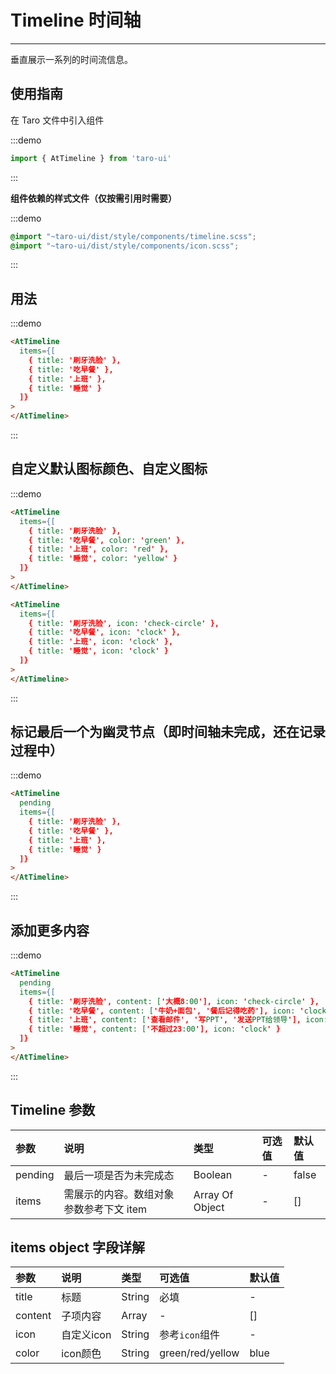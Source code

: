 # Timeline 时间轴

---

垂直展示一系列的时间流信息。

## 使用指南

在 Taro 文件中引入组件

:::demo
```js
import { AtTimeline } from 'taro-ui'
```
:::

**组件依赖的样式文件（仅按需引用时需要）**

:::demo
```scss
@import "~taro-ui/dist/style/components/timeline.scss";
@import "~taro-ui/dist/style/components/icon.scss";
```
:::

## 用法

:::demo
```html
<AtTimeline 
  items={[
    { title: '刷牙洗脸' }, 
    { title: '吃早餐' }, 
    { title: '上班' }, 
    { title: '睡觉' }
  ]}
>
</AtTimeline>
```
:::

## 自定义默认图标颜色、自定义图标

:::demo
```html
<AtTimeline 
  items={[
    { title: '刷牙洗脸' }, 
    { title: '吃早餐', color: 'green' }, 
    { title: '上班', color: 'red' }, 
    { title: '睡觉', color: 'yellow' }
  ]}
>
</AtTimeline>

<AtTimeline 
  items={[
    { title: '刷牙洗脸', icon: 'check-circle' }, 
    { title: '吃早餐', icon: 'clock' }, 
    { title: '上班', icon: 'clock' }, 
    { title: '睡觉', icon: 'clock' }
  ]}
>
</AtTimeline>
```
:::

## 标记最后一个为幽灵节点（即时间轴未完成，还在记录过程中）

:::demo
```html
<AtTimeline 
  pending 
  items={[
    { title: '刷牙洗脸' }, 
    { title: '吃早餐' }, 
    { title: '上班' }, 
    { title: '睡觉' }
  ]}
>
</AtTimeline>
```
:::

## 添加更多内容

:::demo
```html
<AtTimeline 
  pending 
  items={[
    { title: '刷牙洗脸', content: ['大概8:00'], icon: 'check-circle' }, 
    { title: '吃早餐', content: ['牛奶+面包', '餐后记得吃药'], icon: 'clock' }, 
    { title: '上班', content: ['查看邮件', '写PPT', '发送PPT给领导'], icon: 'clock' }, 
    { title: '睡觉', content: ['不超过23:00'], icon: 'clock' }
  ]}
>
</AtTimeline>
```
:::


## Timeline 参数

| 参数         | 说明                                    | 类型            | 可选值           | 默认值 |
|:-------------|:----------------------------------------|:----------------|:-----------------|:-------|
| pending      | 最后一项是否为未完成态                  | Boolean         | -                | false  |
| items        | 需展示的内容。数组对象参数参考下文 item | Array Of Object | -                | []     |

## items object 字段详解

| 参数         | 说明                                    | 类型            | 可选值           | 默认值 |
|:-------------|:----------------------------------------|:----------------|:-----------------|:-------|
| title   | 标题                                    | String          | 必填             | -      |
| content | 子项内容                                | Array           | -                | []     |
| icon    | 自定义icon                              | String          | 参考`icon`组件   | -      |
| color   | icon颜色                                | String          | green/red/yellow | blue   |
